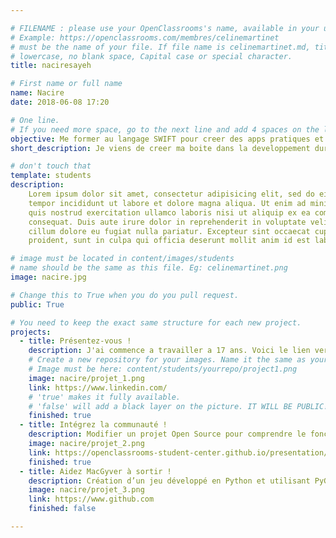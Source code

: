 ```yaml
---

# FILENAME : please use your OpenClassrooms's name, available in your url.
# Example: https://openclassrooms.com/membres/celinemartinet
# must be the name of your file. If file name is celinemartinet.md, title is celinemartinet.
# lowercase, no blank space, Capital case or special character.
title: naciresayeh

# First name or full name
name: Nacire
date: 2018-06-08 17:20

# One line.
# If you need more space, go to the next line and add 4 spaces on the left, as in 'description'.
objective: Me former au langage SWIFT pour creer des apps pratiques et utiles.
short_description: Je viens de creer ma boite dans la developpement durable. J'apprends à coder parce que la technologie, c'est l'avenir .

# don't touch that
template: students
description:
    Lorem ipsum dolor sit amet, consectetur adipisicing elit, sed do eiusmod
    tempor incididunt ut labore et dolore magna aliqua. Ut enim ad minim veniam,
    quis nostrud exercitation ullamco laboris nisi ut aliquip ex ea commodo
    consequat. Duis aute irure dolor in reprehenderit in voluptate velit esse
    cillum dolore eu fugiat nulla pariatur. Excepteur sint occaecat cupidatat non
    proident, sunt in culpa qui officia deserunt mollit anim id est laborum.

# image must be located in content/images/students
# name should be the same as this file. Eg: celinemartinet.png
image: nacire.jpg

# Change this to True when you do you pull request.
public: True

# You need to keep the exact same structure for each new project.
projects:
  - title: Présentez-vous !
    description: J'ai commence a travailler a 17 ans. Voici le lien vers mon LinkedIn:linkedin.com/in/nacire21
    # Create a new repository for your images. Name it the same as your nickname and profile picture.
    # Image must be here: content/students/yourrepo/project1.png
    image: nacire/projet_1.png
    link: https://www.linkedin.com/
    # 'true' makes it fully available.
    # 'false' will add a black layer on the picture. IT WILL BE PUBLIC!
    finished: true
  - title: Intégrez la communauté !
    description: Modifier un projet Open Source pour comprendre le fonctionnement de Git, de Github et des pull requests. 
    image: nacire/projet_2.png
    link: https://openclassrooms-student-center.github.io/presentation/students/ratus.html
    finished: true
  - title: Aidez MacGyver à sortir !
    description: Création d’un jeu développé en Python et utilisant PyGame.
    image: nacire/projet_3.png
    link: https://www.github.com
    finished: false

---
```


